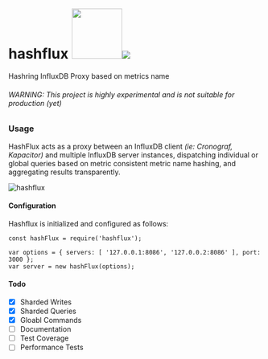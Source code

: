 # hashflux <img src="https://user-images.githubusercontent.com/1423657/38137158-590eefbc-3423-11e8-96dd-487022b5618c.gif" width=100 /><img src="https://g.codefresh.io/api/badges/build?repoOwner=lmangani&repoName=hashflux&branch=master&pipelineName=hashflux&accountName=lmangani&type=cf-1"/>

Hashring InfluxDB Proxy based on metrics name

###### WARNING: This project is highly experimental and is not suitable for production (yet)


### Usage
HashFlux acts as a proxy between an InfluxDB client *(ie: Cronograf, Kapacitor)* and multiple InfluxDB server instances, dispatching individual or global queries based on metric consistent metric name hashing, and aggregating results transparently. 

![hashflux](https://user-images.githubusercontent.com/1423657/38781013-e0550dca-40d6-11e8-953d-83f6a1417c9f.gif)

#### Configuration
Hashflux is initialized and configured as follows:
```
const hashFlux = require('hashflux');

var options = { servers: [ '127.0.0.1:8086', '127.0.0.2:8086' ], port: 3000 };
var server = new hashFlux(options);
```

#### Todo
* [x] Sharded Writes
* [x] Sharded Queries
* [x] Gloabl Commands
* [ ] Documentation
* [ ] Test Coverage
* [ ] Performance Tests
